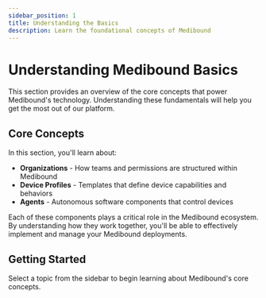 ```yaml
---
sidebar_position: 1
title: Understanding the Basics
description: Learn the foundational concepts of Medibound
---
```


# Understanding Medibound Basics

This section provides an overview of the core concepts that power Medibound's technology. Understanding these fundamentals will help you get the most out of our platform.

## Core Concepts

In this section, you'll learn about:

- **Organizations** - How teams and permissions are structured within Medibound
- **Device Profiles** - Templates that define device capabilities and behaviors
- **Agents** - Autonomous software components that control devices

Each of these components plays a critical role in the Medibound ecosystem. By understanding how they work together, you'll be able to effectively implement and manage your Medibound deployments.

## Getting Started

Select a topic from the sidebar to begin learning about Medibound's core concepts. 